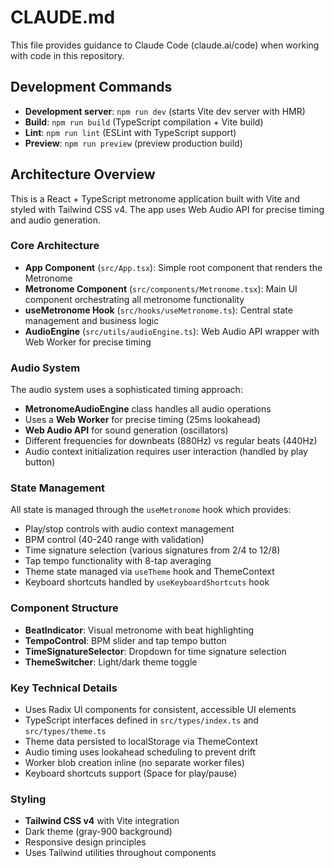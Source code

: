 # CLAUDE.md

This file provides guidance to Claude Code (claude.ai/code) when working with code in this repository.

## Development Commands

- **Development server**: `npm run dev` (starts Vite dev server with HMR)
- **Build**: `npm run build` (TypeScript compilation + Vite build)
- **Lint**: `npm run lint` (ESLint with TypeScript support)
- **Preview**: `npm run preview` (preview production build)

## Architecture Overview

This is a React + TypeScript metronome application built with Vite and styled with Tailwind CSS v4. The app uses Web Audio API for precise timing and audio generation.

### Core Architecture

- **App Component** (`src/App.tsx`): Simple root component that renders the Metronome
- **Metronome Component** (`src/components/Metronome.tsx`): Main UI component orchestrating all metronome functionality
- **useMetronome Hook** (`src/hooks/useMetronome.ts`): Central state management and business logic
- **AudioEngine** (`src/utils/audioEngine.ts`): Web Audio API wrapper with Web Worker for precise timing

### Audio System

The audio system uses a sophisticated timing approach:
- **MetronomeAudioEngine** class handles all audio operations
- Uses a **Web Worker** for precise timing (25ms lookahead)
- **Web Audio API** for sound generation (oscillators)
- Different frequencies for downbeats (880Hz) vs regular beats (440Hz)
- Audio context initialization requires user interaction (handled by play button)

### State Management

All state is managed through the `useMetronome` hook which provides:
- Play/stop controls with audio context management
- BPM control (40-240 range with validation)
- Time signature selection (various signatures from 2/4 to 12/8)
- Tap tempo functionality with 8-tap averaging
- Theme state managed via `useTheme` hook and ThemeContext
- Keyboard shortcuts handled by `useKeyboardShortcuts` hook

### Component Structure

- **BeatIndicator**: Visual metronome with beat highlighting
- **TempoControl**: BPM slider and tap tempo button
- **TimeSignatureSelector**: Dropdown for time signature selection
- **ThemeSwitcher**: Light/dark theme toggle

### Key Technical Details

- Uses Radix UI components for consistent, accessible UI elements
- TypeScript interfaces defined in `src/types/index.ts` and `src/types/theme.ts`
- Theme data persisted to localStorage via ThemeContext
- Audio timing uses lookahead scheduling to prevent drift
- Worker blob creation inline (no separate worker files)
- Keyboard shortcuts support (Space for play/pause)

### Styling

- **Tailwind CSS v4** with Vite integration
- Dark theme (gray-900 background)
- Responsive design principles
- Uses Tailwind utilities throughout components